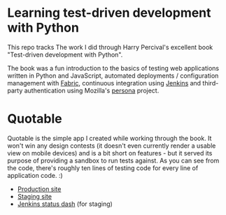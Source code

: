 # Learning test-driven development with Python

This repo tracks The work I did through Harry Percival's excellent book "Test-driven development with Python".  

The book was a fun introduction to the basics of testing web applications written in Python and JavaScript, automated deployments / configuration management with [Fabric](http://www.fabfile.org/), continuous integration using [Jenkins](https://jenkins-ci.org/) and third-party authentication using Mozilla's [persona](https://www.mozilla.org/en-US/persona/) project.

# Quotable

Quotable is the simple app I created while working through the book. It won't win any design contests (it doesn't even currently render a usable view on mobile devices) and is a bit short on features - but it served its purpose of providing a sandbox to run tests against. As you can see from the code, there's roughly ten lines of testing code for every line of application code. :) 

*  [Production site](http://www.quotable.site)
*  [Staging site](http://staging.quotable.site)
*  [Jenkins status dash](http://jenkins.quotable.site/view/Quotable/) (for staging)
